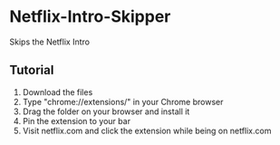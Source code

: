 # Netflix-Intro-Skipper
Skips the Netflix Intro

<h2>Tutorial</h2>


<ol>
<li>Download the files</li>
<li>Type "chrome://extensions/" in your Chrome browser </li>
<li>Drag the folder on your browser and install it</li>
<li>Pin the extension to your bar </li>
<li>Visit netflix.com and click the extension while being on netflix.com</li>
</ol>
